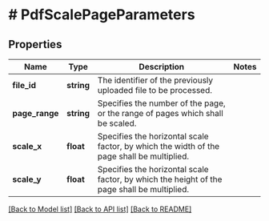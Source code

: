 # # PdfScalePageParameters

## Properties

Name | Type | Description | Notes
------------ | ------------- | ------------- | -------------
**file_id** | **string** | The identifier of the previously uploaded file to be processed. | 
**page_range** | **string** | Specifies the number of the page, or the range of pages which shall be scaled. | 
**scale_x** | **float** | Specifies the horizontal scale factor, by which the width of the page shall be multiplied. | 
**scale_y** | **float** | Specifies the horizontal scale factor, by which the height of the page shall be multiplied. | 

[[Back to Model list]](../../README.md#documentation-for-models) [[Back to API list]](../../README.md#documentation-for-api-endpoints) [[Back to README]](../../README.md)


